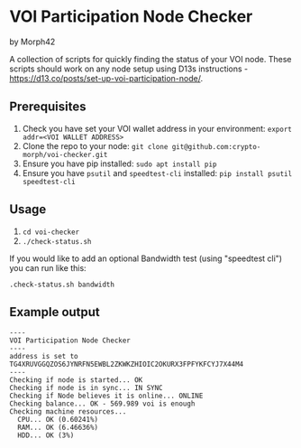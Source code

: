 # VOI Participation Node Checker

by Morph42

A collection of scripts for quickly finding the status of your VOI node.
These scripts should work on any node setup using D13s instructions - https://d13.co/posts/set-up-voi-participation-node/.

## Prerequisites

1) Check you have set your VOI wallet address in your environment:
   `export addr=<VOI WALLET ADDRESS>`
2) Clone the repo to your node:
   `git clone git@github.com:crypto-morph/voi-checker.git`
3) Ensure you have pip installed:
   `sudo apt install pip`
4) Ensure you have `psutil` and `speedtest-cli` installed:
   `pip install psutil speedtest-cli`

## Usage

1) `cd voi-checker`
2) `./check-status.sh`

If you would like to add an optional Bandwidth test (using "speedtest cli") you can run like this:

`.check-status.sh bandwidth`

## Example output

```
----
VOI Participation Node Checker
----
address is set to TG4XRUVGGQZOS6JYNRFN5EWBL2ZKWKZHIOIC2OKURX3FPFYKFCYJ7X44M4
----
Checking if node is started... OK
Checking if node is in sync... IN SYNC
Checking if Node believes it is online... ONLINE
Checking balance... OK - 569.989 voi is enough
Checking machine resources...
  CPU... OK (0.60241%)
  RAM... OK (6.46636%)
  HDD... OK (3%)
```
